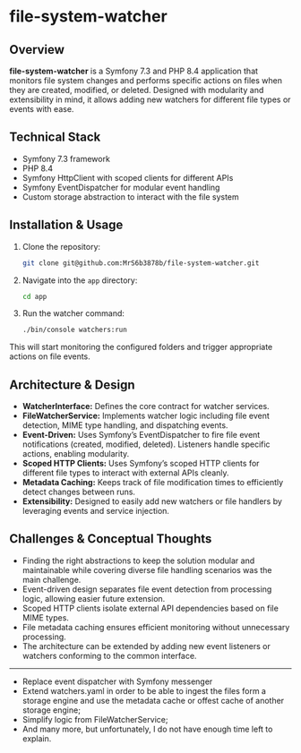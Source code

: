 # file-system-watcher

## Overview

**file-system-watcher** is a Symfony 7.3 and PHP 8.4 application that monitors file system changes and performs specific actions on files when they are created, modified, or deleted. Designed with modularity and extensibility in mind, it allows adding new watchers for different file types or events with ease.

## Technical Stack

- Symfony 7.3 framework
- PHP 8.4
- Symfony HttpClient with scoped clients for different APIs
- Symfony EventDispatcher for modular event handling
- Custom storage abstraction to interact with the file system

## Installation & Usage

1. Clone the repository:
    ```bash
    git clone git@github.com:MrS6b3878b/file-system-watcher.git
    ```
2. Navigate into the `app` directory:
    ```bash
    cd app
    ```
3. Run the watcher command:
    ```bash
    ./bin/console watchers:run
    ```

This will start monitoring the configured folders and trigger appropriate actions on file events.

## Architecture & Design

- **WatcherInterface:** Defines the core contract for watcher services.
- **FileWatcherService:** Implements watcher logic including file event detection, MIME type handling, and dispatching events.
- **Event-Driven:** Uses Symfony’s EventDispatcher to fire file event notifications (created, modified, deleted). Listeners handle specific actions, enabling modularity.
- **Scoped HTTP Clients:** Uses Symfony’s scoped HTTP clients for different file types to interact with external APIs cleanly.
- **Metadata Caching:** Keeps track of file modification times to efficiently detect changes between runs.
- **Extensibility:** Designed to easily add new watchers or file handlers by leveraging events and service injection.

## Challenges & Conceptual Thoughts

- Finding the right abstractions to keep the solution modular and maintainable while covering diverse file handling scenarios was the main challenge.
- Event-driven design separates file event detection from processing logic, allowing easier future extension.
- Scoped HTTP clients isolate external API dependencies based on file MIME types.
- File metadata caching ensures efficient monitoring without unnecessary processing.
- The architecture can be extended by adding new event listeners or watchers conforming to the common interface.

---

- Replace event dispatcher with Symfony messenger
- Extend watchers.yaml in order to be able to ingest the files form a storage engine and use the metadata cache or offest cache of another storage engine;
- Simplify logic from FileWatcherService;
- And many more, but unfortunately, I do not have enough time left to explain.